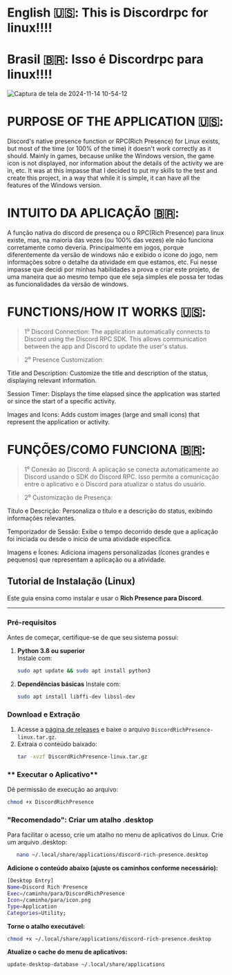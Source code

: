
# English 🇺🇸: This is Discordrpc for linux!!!!

# Brasil 🇧🇷: Isso é Discordrpc para linux!!!!


![Captura de tela de 2024-11-14 10-54-12](https://github.com/user-attachments/assets/b60d8cba-7619-4873-85e6-870f582cba2a)


# PURPOSE OF THE APPLICATION 🇺🇸:

Discord's native presence function or RPC(Rich Presence) for Linux exists, but most of the time (or 100% of the time) it doesn't work correctly as it should. Mainly in games, because unlike the Windows version, the game icon is not displayed, nor information about the details of the activity we are in, etc. It was at this impasse that I decided to put my skills to the test and create this project, in a way that while it is simple, it can have all the features of the Windows version.

# INTUITO DA APLICAÇÃO 🇧🇷:

A função nativa do discord de presença ou o RPC(Rich Presence) para linux existe, mas, na maioria das vezes (ou 100% das vezes) ele não funciona corretamente como deveria. Principalmente em jogos, porque diferentemente da versão de windows não e exibido o icone do jogo, nem informações sobre o detalhe da atividade em que estamos, etc. Fui nesse impasse que decidi por minhas habilidades a prova e criar este projeto, de uma maneira que ao mesmo tempo que ele seja simples ele possa ter todas as funcionalidades da versão de windows.

# FUNCTIONS/HOW IT WORKS 🇺🇸:

> 1⁰ Discord Connection: The application automatically connects to Discord using the Discord RPC SDK. This allows communication between the app and Discord to update the user's status.

> 2⁰ Presence Customization:

Title and Description: Customize the title and description of the status, displaying relevant information.

Session Timer: Displays the time elapsed since the application was started or since the start of a specific activity.

Images and Icons: Adds custom images (large and small icons) that represent the application or activity.

# FUNÇÕES/COMO FUNCIONA 🇧🇷:
> 1⁰ Conexão ao Discord: A aplicação se conecta automaticamente ao Discord usando o SDK do Discord RPC. Isso permite a comunicação entre o aplicativo e o Discord para atualizar o status do usuário.

> 2⁰ Customização de Presença:

Título e Descrição: Personaliza o título e a descrição do status, exibindo informações relevantes.

Temporizador de Sessão: Exibe o tempo decorrido desde que a aplicação foi iniciada ou desde o início de uma atividade específica.

Imagens e Ícones: Adiciona imagens personalizadas (ícones grandes e pequenos) que representam a aplicação ou a atividade.


## Tutorial de Instalação (Linux)

Este guia ensina como instalar e usar o **Rich Presence para Discord**.

---

### **Pré-requisitos**

Antes de começar, certifique-se de que seu sistema possui:

1. **Python 3.8 ou superior**  
   Instale com:
   ```bash
   sudo apt update && sudo apt install python3

2. **Dependências básicas**
   Instale com:
   ```bash
   sudo apt install libffi-dev libssl-dev

### **Download e Extração**

1. Acesse a [página de releases](https://github.com/FADOD1/discordrpc/releases) e baixe o arquivo `DiscordRichPresence-linux.tar.gz`.
2. Extraia o conteúdo baixado:
   ```bash
   tar -xvzf DiscordRichPresence-linux.tar.gz

### ** Executar o Aplicativo**
   Dê permissão de execução ao arquivo:
   ```bash
   chmod +x DiscordRichPresence
```


### **"Recomendado": Criar um atalho .desktop**
   
   Para facilitar o acesso, crie um atalho no menu de aplicativos do Linux.
   Crie um arquivo .desktop:
   ```bash
      nano ~/.local/share/applications/discord-rich-presence.desktop
```

   **Adicione o conteúdo abaixo (ajuste os caminhos conforme necessário):**
   ```bash
   [Desktop Entry]
   Name=Discord Rich Presence
   Exec=/caminho/para/DiscordRichPresence
   Icon=/caminho/para/icon.png
   Type=Application
   Categories=Utility;
```
   **Torne o atalho executável:**
   ```bash
   chmod +x ~/.local/share/applications/discord-rich-presence.desktop
```
   **Atualize o cache do menu de aplicativos:**
   ```bash
   update-desktop-database ~/.local/share/applications
```
   

   








